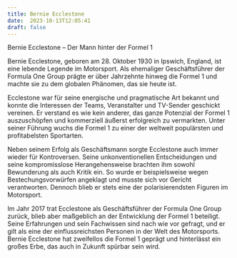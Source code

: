 ```yaml
---
title: Bernie Ecclestone
date:  2023-10-13T12:05:41
draft: false
---
```


Bernie Ecclestone – Der Mann hinter der Formel 1

Bernie Ecclestone, geboren am 28. Oktober 1930 in Ipswich, England, ist eine lebende Legende im Motorsport. Als ehemaliger Geschäftsführer der Formula One Group prägte er über Jahrzehnte hinweg die Formel 1 und machte sie zu dem globalen Phänomen, das sie heute ist. 

Ecclestone war für seine energische und pragmatische Art bekannt und konnte die Interessen der Teams, Veranstalter und TV-Sender geschickt vereinen. Er verstand es wie kein anderer, das ganze Potenzial der Formel 1 auszuschöpfen und kommerziell äußerst erfolgreich zu vermarkten. Unter seiner Führung wuchs die Formel 1 zu einer der weltweit populärsten und profitabelsten Sportarten.

Neben seinem Erfolg als Geschäftsmann sorgte Ecclestone auch immer wieder für Kontroversen. Seine unkonventionellen Entscheidungen und seine kompromisslose Herangehensweise brachten ihm sowohl Bewunderung als auch Kritik ein. So wurde er beispielsweise wegen Bestechungsvorwürfen angeklagt und musste sich vor Gericht verantworten. Dennoch blieb er stets eine der polarisierendsten Figuren im Motorsport.

Im Jahr 2017 trat Ecclestone als Geschäftsführer der Formula One Group zurück, blieb aber maßgeblich an der Entwicklung der Formel 1 beteiligt. Seine Erfahrungen und sein Fachwissen sind nach wie vor gefragt, und er gilt als eine der einflussreichsten Personen in der Welt des Motorsports. Bernie Ecclestone hat zweifellos die Formel 1 geprägt und hinterlässt ein großes Erbe, das auch in Zukunft spürbar sein wird.